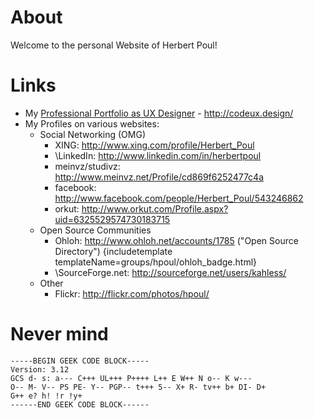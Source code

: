 # About

Welcome to the personal Website of Herbert Poul!

# Links

- My [Professional Portfolio as UX Designer](https://codeux.design/) - <http://codeux.design/>
- My Profiles on various websites:
    - Social Networking (OMG)
        - XING: <http://www.xing.com/profile/Herbert_Poul>
        - \LinkedIn: <http://www.linkedin.com/in/herbertpoul>
        - meinvz/studivz: <http://www.meinvz.net/Profile/cd869f6252477c4a>
        - facebook: <http://www.facebook.com/people/Herbert_Poul/543246862>
        - orkut: <http://www.orkut.com/Profile.aspx?uid=6325529574730183715>
    - Open Source Communities
        - Ohloh: <http://www.ohloh.net/accounts/1785> ("Open Source Directory")
      {includetemplate templateName=groups/hpoul/ohloh_badge.html}
        - \SourceForge.net: <http://sourceforge.net/users/kahless/>
    - Other
        - Flickr: <http://flickr.com/photos/hpoul/>

# Never mind


    -----BEGIN GEEK CODE BLOCK-----
    Version: 3.12
    GCS d- s: a--- C+++ UL+++ P++++ L++ E W++ N o-- K w---
    O-- M- V-- PS PE- Y-- PGP-- t+++ 5-- X+ R- tv++ b+ DI- D+
    G++ e? h! !r !y+
    ------END GEEK CODE BLOCK------

